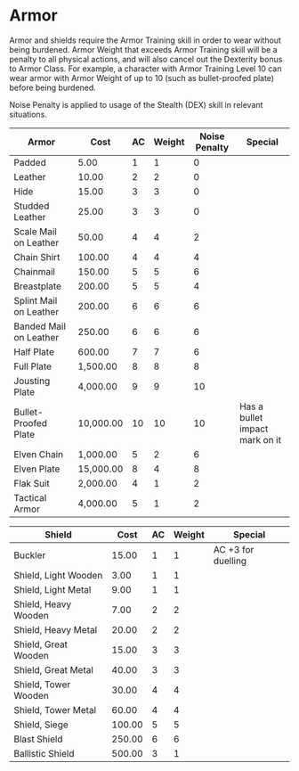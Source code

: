 # Armor

Armor and shields require the Armor Training skill in order to wear without being burdened. Armor Weight that exceeds Armor Training skill will be a penalty to all physical actions, and will also cancel out the Dexterity bonus to Armor Class. For example, a character with Armor Training Level 10 can wear armor with Armor Weight of up to 10 (such as bullet-proofed plate) before being burdened.

Noise Penalty is applied to usage of the Stealth (DEX) skill in relevant situations.

| Armor                  | Cost      | AC  | Weight | Noise Penalty | Special |
| ---                    | ---       | --- | ---    | ---           | ---     |
| Padded                 | 5.00      | 1   | 1      | 0 |        |
| Leather                | 10.00     | 2   | 2      | 0 |        |
| Hide                   | 15.00     | 3   | 3      | 0 |        |
| Studded Leather        | 25.00     | 3   | 3      | 0 |        |
| Scale Mail on Leather  | 50.00     | 4   | 4      | 2 |        |
| Chain Shirt            | 100.00    | 4   | 4      | 4 |        |
| Chainmail              | 150.00    | 5   | 5      | 6 |        |
| Breastplate            | 200.00    | 5   | 5      | 4 |        |
| Splint Mail on Leather | 200.00    | 6   | 6      | 6 |        |
| Banded Mail on Leather | 250.00    | 6   | 6      | 6 |        |
| Half Plate             | 600.00    | 7   | 7      | 6 |        |
| Full Plate             | 1,500.00  | 8   | 8      | 8 |        |
| Jousting Plate         | 4,000.00  | 9   | 9      | 10 |        |
| Bullet-Proofed Plate   | 10,000.00 | 10  | 10     | 10 | Has a bullet impact mark on it
| Elven Chain            | 1,000.00  | 5   | 2      | 6 |         |
| Elven Plate            | 15,000.00 | 8   | 4      | 8 |        |
| Flak Suit              | 2,000.00  | 4   | 1      | 2 |        |
| Tactical Armor         | 4,000.00  | 5   | 1      | 2 |        |

| Shield                | Cost   | AC  | Weight | Special |
| ---                   | ---    | --- | ---    | ---     |
| Buckler               | 15.00  | 1   | 1      | AC +3 for duelling
| Shield, Light Wooden  | 3.00   | 1   | 1      |         |
| Shield, Light Metal   | 9.00   | 1   | 1      |         |
| Shield, Heavy Wooden  | 7.00   | 2   | 2      |         |
| Shield, Heavy Metal   | 20.00  | 2   | 2      |         |
| Shield, Great Wooden  | 15.00  | 3   | 3      |         |
| Shield, Great Metal   | 40.00  | 3   | 3      |         |
| Shield, Tower Wooden  | 30.00  | 4   | 4      |         |
| Shield, Tower Metal   | 60.00  | 4   | 4      |         |
| Shield, Siege         | 100.00 | 5   | 5      |         |
| Blast Shield          | 250.00 | 6   | 6      |         |
| Ballistic Shield      | 500.00 | 3   | 1      |         |
